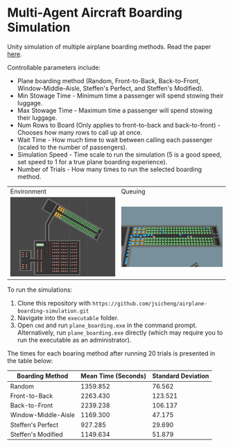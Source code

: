 # Multi-Agent Aircraft Boarding Simulation

Unity simulation of multiple airplane boarding methods. Read the paper [here](https://github.com/jsicheng/airplane-boarding-simulation/blob/main/Multi-Agent%20Aircraft%20Boarding%20Simulation.pdf).

Controllable parameters include:

* Plane boarding method (Random, Front-to-Back, Back-to-Front, Window-Middle-Aisle, Steffen's Perfect, and Steffen's Modified).
* Min Stowage Time - Minimum time a passenger will spend stowing their luggage.
* Max Stowage Time - Maximum time a passenger will spend stowing their luggage.
* Num Rows to Board (Only applies to front-to-back and back-to-front) - Chooses how many rows to call up at once.
* Wait Time - How much time to wait between calling each passenger (scaled to the number of passengers).
* Simulation Speed - Time scale to run the simulation (5 is a good speed, set speed to 1 for a true plane boarding experience).
* Number of Trials - How many times to run the selected boarding method.

<table align="center">
<tr>
    <td> Environment </td>
    <td> Queuing </td>
</tr>
<tr>
    <td> <img src="environment.PNG" width="300" /> </td>
    <td> <img src="queuing.PNG" width="300" /> </td>
</tr>
</table>

To run the simulations:

1. Clone this repository with `https://github.com/jsicheng/airplane-boarding-simulation.git`
2. Navigate into the `executable` folder.
3. Open `cmd` and run `plane_boarding.exe` in the command prompt.\
Alternatively, run `plane_boarding.exe` directly (which may require you to run the executable as an administrator).

The times for each boaring method after running 20 trials is presented in the table below:

<div align="center">

| Boarding Method       | Mean Time (Seconds)   | Standard Deviation    |
| --------------------- | -------------------   | --------------------- |
| Random                | 1359.852              | 76.562                |
| Front-to-Back         | 2263.430              | 123.521               |
| Back-to-Front         | 2239.238              | 106.137               |
| Window-Middle-Aisle   | 1169.300              | 47.175                |
| Steffen's Perfect     | 927.285               | 29.690                |
| Steffen's Modified    | 1149.634              | 51.879                |

</div>